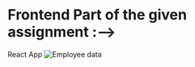 # Frontend Part of the given assignment :-->
React App
![Employee data](/repository/assets/employee.png?raw=true "Employee Data title")

